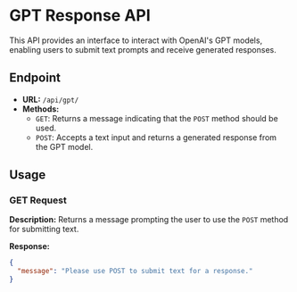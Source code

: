 # GPT Response API

This API provides an interface to interact with OpenAI's GPT models, enabling users to submit text prompts and receive generated responses.

## Endpoint

- **URL:** `/api/gpt/`
- **Methods:**
  - `GET`: Returns a message indicating that the `POST` method should be used.
  - `POST`: Accepts a text input and returns a generated response from the GPT model.

## Usage

### GET Request

**Description:**
Returns a message prompting the user to use the `POST` method for submitting text.

**Response:**
```json
{
  "message": "Please use POST to submit text for a response."
}
